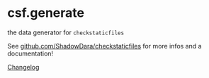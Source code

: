 # csf.generate

the data generator for `checkstaticfiles`

See [github.com/ShadowDara/checkstaticfiles](https://github.com/ShadowDara/checkstaticfiles) for more infos and a documentation!

[Changelog](https://github.com/ShadowDara/checkstaticfiles/blob/main/Changelog.md)
